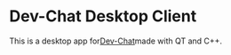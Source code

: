 # Dev-Chat Desktop Client

This is a desktop app for[Dev-Chat][1]made with QT and C++.




 [1]: http://github.com/alkesst/Dev-Chat